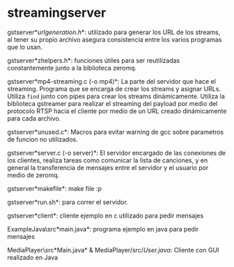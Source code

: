 # streamingserver


gstserver\**urlgeneration.h**: utilizado para generar los URL de los streams, al tener su propio archivo asegura consistencia entre los varios programas que lo usan.

gstserver\*zhelpers.h*: funciones útiles para ser reutilizadas constantemente junto a la biblioteca zeromq.

gstserver\*mp4-streaming.c (-o mp4)*: La parte del servidor que hace el streaming. Programa que se encarga de crear los streams y asignar URLs. Utiliza `find` junto con pipes para crear los streams dinámicamente. Utiliza la biblioteca gstreamer para realizar el streaming del payload por medio del protocolo RTSP hacia el cliente por medio de un URL creado dinámicamente para cada archivo.

gstserver\*unused.c*: Macros para evitar warning de gcc sobre parametros de funcion no utilizados.

gstserver\*server.c (-o server)*: El servidor encargado de las conexiones de los clientes, realiza tareas como comunicar la lista de canciones, y en general la transferencia de mensajes entre el servidor y el usuario por medio de zeromq.

gstserver\*makefile*: make file :p

gstserver\*run.sh*: para correr el servidor.

gstserver\*client*: cliente ejemplo en c utilizado para pedir mensajes

ExampleJava\src\*main.java*: programa ejemplo en java para pedir mensajes

MediaPlayer\src\*Main.java* & MediaPlayer/src/*User.java*: Cliente con GUI realizado en Java
